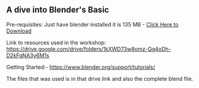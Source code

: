 ## A dive into Blender's Basic

Pre-requisites:
Just have blender installed it is 135 MB - [Click Here to Download](https://www.blender.org/download/)


Link to resources used in the workshop: https://drive.google.com/drive/folders/1kXWD73w8omz-Qg4oDh-D2kFgNA3y6M1s


Getting Started:- https://www.blender.org/support/tutorials/


The files that was used is in that drive link and also the complete blend file.
